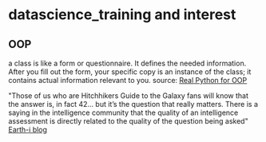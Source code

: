 # datascience_training and interest

## OOP
a class is like a form or questionnaire. It defines the needed information. After you fill out the form, your specific copy is an instance of the class; it contains actual information relevant to you. 
source: [Real Python for OOP](https://realpython.com/python3-object-oriented-programming/)


"Those of us who are Hitchhikers Guide to the Galaxy fans will know that the answer is, in fact 42… but it’s the question that really matters.  There is a saying in the intelligence community that the quality of an intelligence assessment is directly related to the quality of the question being asked" [Earth-i blog](https://earthi.space/blog/data-analytics-and-artificial-intelligence-geospatial-intelligence/)
